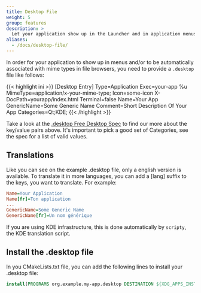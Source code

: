 ```yaml
---
title: Desktop File
weight: 5
group: features
description: >
  Let your application show up in the Launcher and in application menus.
aliases:
  - /docs/desktop-file/
---
```


In order for your application to show up in menus and/or to be automatically associated with mime types in file browsers, you need to provide a `.desktop` file like follows: 

{{< highlight ini >}}
[Desktop Entry]
Type=Application
Exec=your-app %u
MimeType=application/x-your-mime-type;
Icon=some-icon
X-DocPath=yourapp/index.html
Terminal=false
Name=Your App
GenericName=Some Generic Name
Comment=Short Description Of Your App
Categories=Qt;KDE;
{{< /highlight >}}

Take a look at the [.desktop Free Desktop Spec](http://standards.freedesktop.org/desktop-entry-spec/latest/) to find our more about the key/value pairs above. It's important to pick a good set of Categories, see the spec for a list of valid values. 

## Translations

Like you can see on the example .desktop file, only a english version is available. To translate it in more languages, you can add a [lang] suffix to the keys, you want to translate. For example:

```ini
Name=Your Application
Name[fr]=Ton application
...
GenericName=Some Generic Name
GenericName[fr]=Un nom générique
```

If you are using KDE infrastructure, this is done automatically by `scripty`, the KDE translation script.

## Install the .desktop file

In you CMakeLists.txt file, you can add the following lines to install your .desktop file:

```cmake
install(PROGRAMS org.example.my-app.desktop DESTINATION ${XDG_APPS_INSTALL_DIR})
```

